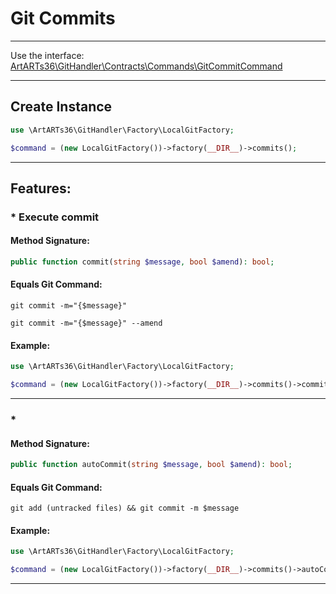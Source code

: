 # Git Commits

---

Use the interface: [ArtARTs36\GitHandler\Contracts\Commands\GitCommitCommand](/Users/artem/PhpstormProjects/artarts36/libraries/git/src/Contracts/Commands/GitCommitCommand.php)

---

## Create Instance

```php
use \ArtARTs36\GitHandler\Factory\LocalGitFactory;

$command = (new LocalGitFactory())->factory(__DIR__)->commits();
```

---

## Features:

### * Execute commit

#### Method Signature:



```php
public function commit(string $message, bool $amend): bool;
```

#### Equals Git Command:

`git commit -m="{$message}"`

`git commit -m="{$message}" --amend`

#### Example:

```php
use \ArtARTs36\GitHandler\Factory\LocalGitFactory;

$command = (new LocalGitFactory())->factory(__DIR__)->commits()->commit('message-test', true);
```

---
### * 

#### Method Signature:



```php
public function autoCommit(string $message, bool $amend): bool;
```

#### Equals Git Command:

`git add (untracked files) && git commit -m $message`

#### Example:

```php
use \ArtARTs36\GitHandler\Factory\LocalGitFactory;

$command = (new LocalGitFactory())->factory(__DIR__)->commits()->autoCommit('message-test', true);
```

---
